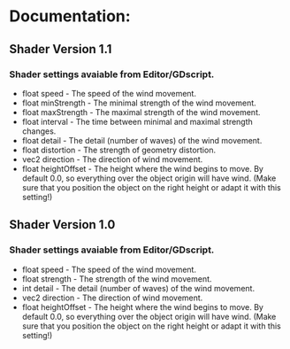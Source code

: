 # Documentation:

## Shader Version 1.1

### Shader settings avaiable from Editor/GDscript.
- float speed - The speed of the wind movement.
- float minStrength - The minimal strength of the wind movement.
- float maxStrength - The maximal strength of the wind movement.
- float interval - The time between minimal and maximal strength changes.
- float detail - The detail (number of waves) of the wind movement.
- float distortion - The strength of geometry distortion.
- vec2 direction - The direction of wind movement.
- float heightOffset - The height where the wind begins to move. By default 0.0, so everything over the object origin will have wind. (Make sure that you position the object on the right height or adapt it with this setting!)

## Shader Version 1.0

### Shader settings avaiable from Editor/GDscript.
- float speed - The speed of the wind movement.
- float strength - The strength of the wind movement.
- int detail - The detail (number of waves) of the wind movement.
- vec2 direction - The direction of wind movement.
- float heightOffset - The height where the wind begins to move. By default 0.0, so everything over the object origin will have wind. (Make sure that you position the object on the right height or adapt it with this setting!)

